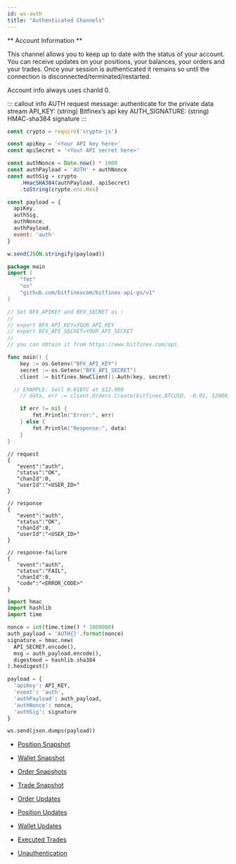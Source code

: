 ```yaml
---
id: ws-auth
title: "Authenticated Channels"
---
```


** Account Information **

This channel allows you to keep up to date with the status of your account. You can receive updates on your positions, your balances, your orders and your trades. Once your session is authenticated it remains so until the connection is disconnected/terminated/restarted.

Account info always uses chanId 0.


::: callout info AUTH request message: authenticate for the private data stream
API_KEY: (string) Bitfinex’s api key
AUTH_SIGNATURE: (string) HMAC-sha384 signature
:::

```javascript [1590649447466003-javascript]
const crypto = require('crypto-js')

const apiKey = '<Your API key here>'
const apiSecret = '<Your API secret here>'

const authNonce = Date.now() * 1000
const authPayload = 'AUTH' + authNonce
const authSig = crypto
	.HmacSHA384(authPayload, apiSecret)
	.toString(crypto.enc.Hex)

const payload = {
  apiKey,
  authSig,
  authNonce,
  authPayload,
  event: 'auth'
}

w.send(JSON.stringify(payload))

```

```go [1590649447466003-go]
package main
import (
	"fmt"
	"os"
	"github.com/bitfinexcom/bitfinex-api-go/v1"
)

// Set BFX_APIKEY and BFX_SECRET as :
//
// export BFX_API_KEY=YOUR_API_KEY
// export BFX_API_SECRET=YOUR_API_SECRET
//
// you can obtain it from https://www.bitfinex.com/api

func main() {
	key := os.Getenv("BFX_API_KEY")
	secret := os.Getenv("BFX_API_SECRET")
	client := bitfinex.NewClient().Auth(key, secret)

  // EXAMPLE: Sell 0.01BTC at $12.000
	// data, err := client.Orders.Create(bitfinex.BTCUSD, -0.01, 12000, bitfinex.ORDER_TYPE_EXCHANGE_LIMIT)

	if err != nil {
		fmt.Println("Error:", err)
	} else {
		fmt.Println("Response:", data)
	}
}
```

```text [1590649447466003-Request / Response]
// request
{  
   "event":"auth",
   "status":"OK",
   "chanId":0,
   "userId":"<USER_ID>"
}

// response
{  
   "event":"auth",
   "status":"OK",
   "chanId":0,
   "userId":"<USER_ID>"
}

// response-failure
{  
   "event":"auth",
   "status":"FAIL",
   "chanId":0,
   "code":"<ERROR_CODE>"
}
```

```python [1590649447466003-python]
import hmac
import hashlib
import time

nonce = int(time.time() * 1000000)
auth_payload = 'AUTH{}'.format(nonce)
signature = hmac.new(
  API_SECRET.encode(),
  msg = auth_payload.encode(),
  digestmod = hashlib.sha384
).hexdigest()

payload = {
  'apiKey': API_KEY,
  'event': 'auth',
  'authPayload': auth_payload,
  'authNonce': nonce,
  'authSig': signature
}

ws.send(json.dumps(payload))
```

- [Position Snapshot](/v1/reference#ws-auth-position-snapshot)
- [Wallet Snapshot](/v1/reference#ws-auth-wallet-snapshot)
- [Order Snapshots](/v1/reference#ws-auth-order-snapshot)
- [Trade Snapshot](/v1/reference#ws-auth-trade-snapshot)
- [Order Updates](/v1/reference#ws-auth-order-updates)
- [Position Updates](/v1/reference#ws-auth-position-updates)
- [Wallet Updates](/v1/reference#ws-auth-wallet-updates)
- [Executed Trades](/v1/reference#ws-auth-executed-trades)

- [Unauthentication](/v1/reference#ws-auth-unauthentication)
